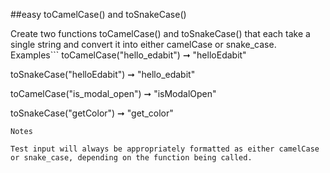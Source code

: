 ##easy toCamelCase() and toSnakeCase()

Create two functions toCamelCase() and toSnakeCase() that each take a single string and convert it into either camelCase or snake_case. 
Examples```
toCamelCase("hello_edabit") ➞ "helloEdabit"

toSnakeCase("helloEdabit") ➞ "hello_edabit"

toCamelCase("is_modal_open") ➞ "isModalOpen"

toSnakeCase("getColor") ➞ "get_color"
```
Notes

Test input will always be appropriately formatted as either camelCase or snake_case, depending on the function being called.